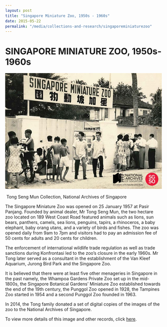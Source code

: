 ```yaml
---
layout: post
title: "Singapore Miniature Zoo, 1950s - 1960s"
date: 2015-05-22
permalink: "/media/collections-and-research/singaporeminiaturezoo"
---
```


<iframe id="pxcelframe" src="//t.sharethis.com/a/t_.htm?ver=0.345.16985&amp;cid=c010#rnd=1577953121516&amp;cid=c010&amp;dmn=www.nas.gov.sg&amp;tt=t.dhj&amp;dhjLcy=72&amp;lbl=pxcel&amp;flbl=pxcel&amp;ll=d&amp;ver=0.345.16985&amp;ell=d&amp;cck=__stid&amp;pn=%2Fblogs%2Farchivistpick%2Fminiature-zoo%2F&amp;qs=na&amp;rdn=www.nas.gov.sg&amp;rpn=%2Fblogs%2Farchivistpick%2F2015%2F05%2F&amp;rqs=na&amp;cc=SG&amp;cont=AS&amp;ipaddr=" style="display: none;"></iframe>

# SINGAPORE MINIATURE ZOO, 1950s-1960s

![Tong Seng Mun Collection, courtesy of National Archives of Singapore](../../../images/blogs/2015-05-22-L.jpg)

​										Tong Seng Mun Collection, National Archives of Singapore

The Singapore Miniature Zoo was opened on 25 January 1957 at Pasir Panjang. Founded by animal dealer, Mr Tong Seng Mun, the two hectare zoo located on 189 West Coast Road featured animals such as lions, sun bears, panthers, camels, sea lions, penguins, tapirs, a rhinoceros, a baby elephant, baby orang utans, and a variety of birds and fishes. The zoo was opened daily from 9am to 7pm and visitors had to pay an admission fee of 50 cents for adults and 20 cents for children.

The enforcement of international wildlife trade regulation as well as trade sanctions during Konfrontasi led to the zoo’s closure in the early 1960s. Mr Tong later served as a consultant in the establishment of the Van Kleef Aquarium, Jurong Bird Park and the Singapore Zoo.

It is believed that there were at least five other menageries in Singapore in the past namely, the Whampoa Gardens Private Zoo set up in the mid-1800s, the Singapore Botanical Gardens’ Miniature Zoo established towards the end of the 19th century, the Punggol Zoo opened in 1928, the Tampines Zoo started in 1954 and a second Punggol Zoo founded in 1963.

In 2014, the Tong family donated a set of digital copies of the images of the zoo to the National Archives of Singapore.

To view more details of this image and other records, click [here](http://www.nas.gov.sg/archivesonline/photographs/record-details/5519872b-2c42-11e4-9ee2-0050568939ad).